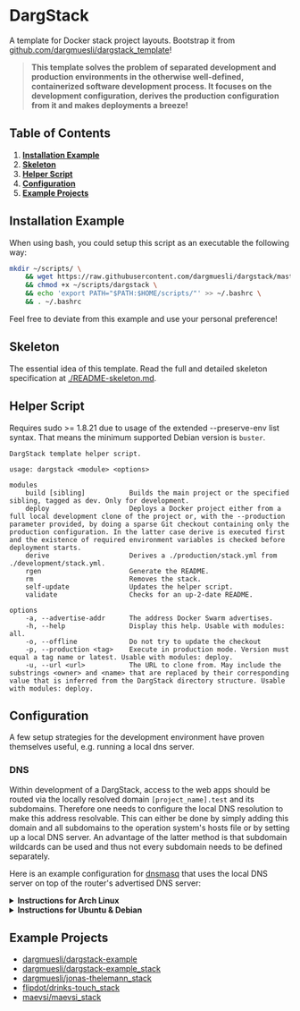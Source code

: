 # DargStack

A template for Docker stack project layouts.
Bootstrap it from [github.com/dargmuesli/dargstack_template](https://github.com/dargmuesli/dargstack_template)!

> **This template solves the problem of separated development and production environments in the otherwise well-defined, containerized software development process.
> It focuses on the development configuration, derives the production configuration from it and makes deployments a breeze!**


## Table of Contents

1. **[Installation Example](#installation-example)**
1. **[Skeleton](#skeleton)**
1. **[Helper Script](#helper-script)**
1. **[Configuration](#configuration)**
1. **[Example Projects](#example-projects)**


## Installation Example

When using bash, you could setup this script as an executable the following way:

```bash
mkdir ~/scripts/ \
    && wget https://raw.githubusercontent.com/dargmuesli/dargstack/master/src/dargstack -O ~/scripts/dargstack \
    && chmod +x ~/scripts/dargstack \
    && echo 'export PATH="$PATH:$HOME/scripts/"' >> ~/.bashrc \
    && . ~/.bashrc
```

Feel free to deviate from this example and use your personal preference!


## Skeleton

The essential idea of this template.
Read the full and detailed skeleton specification at [./README-skeleton.md](./README-skeleton.md).


## Helper Script

Requires sudo >= 1.8.21 due to usage of the extended --preserve-env list syntax.
That means the minimum supported Debian version is `buster`.

```
DargStack template helper script.

usage: dargstack <module> <options>

modules
    build [sibling]           Builds the main project or the specified sibling, tagged as dev. Only for development.
    deploy                    Deploys a Docker project either from a full local development clone of the project or, with the --production parameter provided, by doing a sparse Git checkout containing only the production configuration. In the latter case derive is executed first and the existence of required environment variables is checked before deployment starts.
    derive                    Derives a ./production/stack.yml from ./development/stack.yml.
    rgen                      Generate the README.
    rm                        Removes the stack.
    self-update               Updates the helper script.
    validate                  Checks for an up-2-date README.

options
    -a, --advertise-addr      The address Docker Swarm advertises.
    -h, --help                Display this help. Usable with modules: all.
    -o, --offline             Do not try to update the checkout
    -p, --production <tag>    Execute in production mode. Version must equal a tag name or latest. Usable with modules: deploy.
    -u, --url <url>           The URL to clone from. May include the substrings <owner> and <name> that are replaced by their corresponding value that is inferred from the DargStack directory structure. Usable with modules: deploy.
```


## Configuration

A few setup strategies for the development environment have proven themselves useful, e.g. running a local dns server.


### DNS

Within development of a DargStack, access to the web apps should be routed via the locally resolved domain `[project_name].test` and its subdomains.
Therefore one needs to configure the local DNS resolution to make this address resolvable.
This can either be done by simply adding this domain and all subdomains to the operation system's hosts file or by setting up a local DNS server.
An advantage of the latter method is that subdomain wildcards can be used and thus not every subdomain needs to be defined separately.

Here is an example configuration for [dnsmasq](https://en.wikipedia.org/wiki/Dnsmasq) that uses the local DNS server on top of the router's advertised DNS server:

<details>
  <summary><b>Instructions for Arch Linux</b></summary>

  `/etc/dnsmasq.conf`
  ```env
  # Files to read resolv configuration from.
  conf-file=/etc/dnsmasq-openresolv.conf
  resolv-file=/etc/dnsmasq-resolv.conf

  # Limit to machine-wide requests.
  listen-address=::1,127.0.0.1

  # Wildcard DNS.
  address=/.test/127.0.0.1

  # Enable logging (systemctl status dnsmasq).
  #log-queries
  ```

  `/etc/NetworkManager/NetworkManager.conf`
  ```env
  [main]

  # Don't touch `/etc/resolv.conf`.
  rc-manager=resolvconf
  ```

  `/etc/resolvconf.conf`
  ```env
  # Limit to machine-wide requests.
  name_servers="::1 127.0.0.1"

  # Files to output resolv configuration to.
  dnsmasq_conf=/etc/dnsmasq-openresolv.conf
  dnsmasq_resolv=/etc/dnsmasq-resolv.conf
  ```

  Then run `sudo resolvconf -u`!
</details>

<details>
  <summary><b>Instructions for Ubuntu & Debian</b></summary>

  `/etc/dnsmasq.conf`
  ```env
  # Files to read resolv configuration from.
  resolv-file=/etc/resolvconf/resolv.conf.d/original

  # Limit to machine-wide requests.
  listen-address=::1,127.0.0.1

  # Wildcard DNS.
  address=/.test/127.0.0.1

  # Enable logging (systemctl status dnsmasq).
  #log-queries
  ```

  `/etc/NetworkManager/NetworkManager.conf`
  ```env
  [main]

  # Don't touch `/etc/resolv.conf`.
  rc-manager=resolvconf
  systemd-resolved=false # for Ubuntu and Debian
  ```

  `/etc/resolvconf/resolv.conf.d/head`
  ```env
  nameserver=::1
  nameserver=127.0.0.1
  ```
  
  ---
  
  If on [WSL](https://docs.microsoft.com/en-us/windows/wsl/install):

  `/etc/wsl.conf`
  ```env
  [network]
  generateResolvConf = false

  [boot]
  command="dpkg-reconfigure --frontend=noninteractive resolvconf && resolvconf -u && service docker start && service dnsmasq start && service resolvconf start"
  ```
</details>


## Example Projects

- [dargmuesli/dargstack-example](https://github.com/dargmuesli/dargstack-example/)
- [dargmuesli/dargstack-example_stack](https://github.com/dargmuesli/dargstack-example_stack/)
- [dargmuesli/jonas-thelemann_stack](https://github.com/dargmuesli/jonas-thelemann_stack/)
- [flipdot/drinks-touch_stack](https://github.com/flipdot/drinks-touch_stack/)
- [maevsi/maevsi_stack](https://github.com/maevsi/maevsi_stack/)
